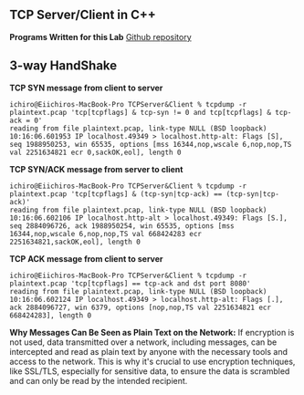 ## TCP Server/Client in C++

**Programs Written for this Lab**
[Github repository](https://github.com/ichi-theinterface/socket-programing-cpp/tree/main/TCPServer%26Client)

## 3-way HandShake

**TCP SYN message from client to server**

```
ichiro@Eiichiros-MacBook-Pro TCPServer&Client % tcpdump -r plaintext.pcap 'tcp[tcpflags] & tcp-syn != 0 and tcp[tcpflags] & tcp-ack = 0'
reading from file plaintext.pcap, link-type NULL (BSD loopback)
10:16:06.601953 IP localhost.49349 > localhost.http-alt: Flags [S], seq 1988950253, win 65535, options [mss 16344,nop,wscale 6,nop,nop,TS val 2251634821 ecr 0,sackOK,eol], length 0
```


**TCP SYN/ACK message from server to client**

```
ichiro@Eiichiros-MacBook-Pro TCPServer&Client % tcpdump -r plaintext.pcap 'tcp[tcpflags] & (tcp-syn|tcp-ack) == (tcp-syn|tcp-ack)'
reading from file plaintext.pcap, link-type NULL (BSD loopback)
10:16:06.602106 IP localhost.http-alt > localhost.49349: Flags [S.], seq 2884096726, ack 1988950254, win 65535, options [mss 16344,nop,wscale 6,nop,nop,TS val 668424283 ecr 2251634821,sackOK,eol], length 0
```

**TCP ACK message from client to server**

```
ichiro@Eiichiros-MacBook-Pro TCPServer&Client % tcpdump -r plaintext.pcap 'tcp[tcpflags] == tcp-ack and dst port 8080' 
reading from file plaintext.pcap, link-type NULL (BSD loopback)
10:16:06.602124 IP localhost.49349 > localhost.http-alt: Flags [.], ack 2884096727, win 6379, options [nop,nop,TS val 2251634821 ecr 668424283], length 0
```

**Why Messages Can Be Seen as Plain Text on the Network:**
If encryption is not used, data transmitted over a network, including messages, can be intercepted and read as plain text by anyone with the necessary tools and access to the network. This is why it's crucial to use encryption techniques, like SSL/TLS, especially for sensitive data, to ensure the data is scrambled and can only be read by the intended recipient.
